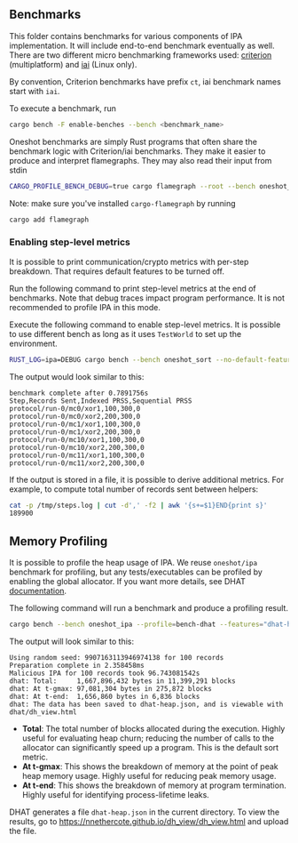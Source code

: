 ## Benchmarks

This folder contains benchmarks for various components of IPA implementation. It will include end-to-end benchmark eventually as well. There are two different micro benchmarking frameworks used: [criterion](https://github.com/bheisler/criterion.rs) (multiplatform) and [iai](https://github.com/bheisler/iai) (Linux only).

By convention, Criterion benchmarks have prefix `ct`, iai benchmark names start with `iai`.

To execute a benchmark, run

```bash
cargo bench -F enable-benches --bench <benchmark_name>
```

Oneshot benchmarks are simply Rust programs that often share the benchmark logic with Criterion/iai benchmarks. They make it easier to produce and interpret flamegraphs. They may also read their input from stdin

```bash
CARGO_PROFILE_BENCH_DEBUG=true cargo flamegraph --root --bench oneshot_arithmetic --features="enable-benches" -- --depth=64 --width=1000000
```

Note: make sure you've installed `cargo-flamegraph` by running

```bash
cargo add flamegraph
```

### Enabling step-level metrics

It is possible to print communication/crypto metrics with per-step breakdown. That requires default features to be turned
off.

Run the following command to print step-level metrics at the end of benchmarks. Note that debug traces impact program
performance. It is not recommended to profile IPA in this mode.

Execute the following command to enable step-level metrics. It is possible to use different bench as long as it uses
`TestWorld` to set up the environment.

```bash
RUST_LOG=ipa=DEBUG cargo bench --bench oneshot_sort --no-default-features --features="enable-benches debug-trace descriptive-gate"
```

The output would look similar to this:

```
benchmark complete after 0.7891756s
Step,Records Sent,Indexed PRSS,Sequential PRSS
protocol/run-0/mc0/xor1,100,300,0
protocol/run-0/mc0/xor2,200,300,0
protocol/run-0/mc1/xor1,100,300,0
protocol/run-0/mc1/xor2,200,300,0
protocol/run-0/mc10/xor1,100,300,0
protocol/run-0/mc10/xor2,200,300,0
protocol/run-0/mc11/xor1,100,300,0
protocol/run-0/mc11/xor2,200,300,0
```

If the output is stored in a file, it is possible to derive additional metrics. For example, to compute total
number of records sent between helpers:

```bash
cat -p /tmp/steps.log | cut -d',' -f2 | awk '{s+=$1}END{print s}'
189900
```

## Memory Profiling

It is possible to profile the heap usage of IPA. We reuse `oneshot/ipa` benchmark for profiling, but any tests/executables can be profiled by enabling the global allocator. If you want more details, see DHAT [documentation](https://docs.rs/dhat/latest/dhat/).

The following command will run a benchmark and produce a profiling result.

```bash
cargo bench --bench oneshot_ipa --profile=bench-dhat --features="dhat-heap enable-benches" --no-default-features -- -n 100
```

The output will look similar to this:

```
Using random seed: 9907163113946974138 for 100 records
Preparation complete in 2.358458ms
Malicious IPA for 100 records took 96.743081542s
dhat: Total:     1,667,896,432 bytes in 11,399,291 blocks
dhat: At t-gmax: 97,081,304 bytes in 275,872 blocks
dhat: At t-end:  1,656,860 bytes in 6,836 blocks
dhat: The data has been saved to dhat-heap.json, and is viewable with dhat/dh_view.html
```

- **Total**: The total number of blocks allocated during the execution. Highly useful for evaluating heap churn; reducing the number of calls to the allocator can significantly speed up a program. This is the default sort metric.
- **At t-gmax**: This shows the breakdown of memory at the point of peak heap memory usage. Highly useful for reducing peak memory usage.
- **At t-end**: This shows the breakdown of memory at program termination. Highly useful for identifying process-lifetime leaks.

DHAT generates a file `dhat-heap.json` in the current directory. To view the results, go to https://nnethercote.github.io/dh_view/dh_view.html and upload the file.
